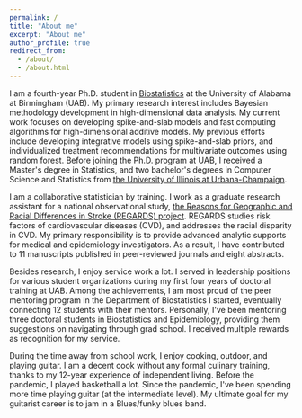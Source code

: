 ```yaml
---
permalink: /
title: "About me"
excerpt: "About me"
author_profile: true
redirect_from: 
  - /about/
  - /about.html
---
```


I am a fourth-year Ph.D. student in [Biostatistics](https://www.uab.edu/soph/home/departments/biostatistics) at the University of Alabama at Birmingham (UAB). My primary research interest includes Bayesian methodology development in high-dimensional data analysis. My current work focuses on developing spike-and-slab models and fast computing algorithms for high-dimensional additive models. My previous efforts include developing integrative models using spike-and-slab priors, and individualized treatment recommendations for multivariate outcomes using random forest. Before joining the Ph.D. program at UAB, I received a Master's degree in Statistics, and two bachelor's degrees in Computer Science and Statistics from [the University of Illinois at Urbana-Champaign](https://illinois.edu/).

I am a collaborative statistician by training. I work as a graduate research assistant for a national observational study, [the Reasons for Geographic and Racial Differences in Stroke (REGARDS) project](https://www.uab.edu/soph/regardsstudy/about). REGARDS studies risk factors of cardiovascular diseases (CVD), and addresses the racial disparity in CVD. My primary responsibility is to provide advanced analytic supports for medical and epidemiology investigators. As a result, I have contributed to 11 manuscripts published in peer-reviewed journals and eight abstracts.

Besides research, I enjoy service work a lot. I served in leadership positions for various student organizations during my first four years of doctoral training at UAB. Among the achievements, I am most proud of the peer mentoring program in the Department of Biostatistics I started, eventually connecting 12 students with their mentors. Personally, I've been mentoring three doctoral students in Biostatistics and Epidemiology, providing them suggestions on navigating through grad school. I received multiple rewards as recognition for my service.

During the time away from school work, I enjoy cooking, outdoor, and playing guitar. I am a decent cook without any formal culinary training, thanks to my 12-year experience of independent living. Before the pandemic, I played basketball a lot. Since the pandemic, I've been spending more time playing guitar (at the intermediate level). My ultimate goal for my guitarist career is to jam in a Blues/funky blues band.
